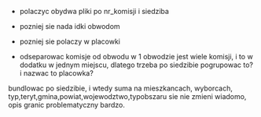- polaczyc obydwa pliki po nr_komisji i siedziba
- pozniej sie nada idki obwodom
- pozniej sie polaczy w placowki




- odseparowac komisje od obwodu
w 1 obwodzie jest wiele komisji, i to w dodatku w jednym miejscu, dlatego trzeba po siedzibie pogrupowac to?
i nazwac to placowka?

bundlowac po siedzibie, i wtedy suma na mieszkancach, wyborcach, typ,teryt,gmina,powiat,wojewodztwo,typobszaru sie nie zmieni wiadomo, opis granic
problematyczny bardzo.